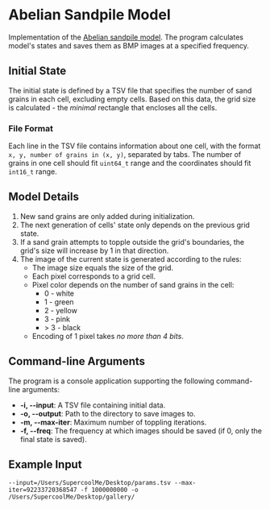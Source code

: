 # Abelian Sandpile Model

Implementation of the [Abelian sandpile model](https://en.wikipedia.org/wiki/Abelian_sandpile_model).
The program calculates model's states and saves them as BMP images at a specified frequency.

## Initial State

The initial state is defined by a TSV file that specifies the number of
sand grains in each cell, excluding empty cells. Based on this data, the grid size is calculated - the _minimal_ rectangle that encloses all the cells.

### File Format
Each line in the TSV file contains information about one cell, with the format
`x, y, number of grains in (x, y)`, separated
by tabs.
The number of grains in one cell should fit `uint64_t` range and
the coordinates should fit `int16_t` range.

## Model Details

1. New sand grains are only added during initialization.
2. The next generation of cells' state only depends on the previous grid state.
3. If a sand grain attempts to topple outside the grid's boundaries, the grid's size will increase by 1 in that direction.
4. The image of the current state is generated according to the rules:
    - The image size equals the size of the grid.
    - Each pixel corresponds to a grid cell.
    - Pixel color depends on the number of sand grains in the cell:
        + 0 - white
        + 1 - green
        + 2 - yellow
        + 3 - pink
        + \> 3 - black
    - Encoding of 1 pixel takes _no more than 4 bits_.

## Command-line Arguments

The program is a console application supporting the following command-line arguments:

- **-i, --input**: A TSV file containing initial data.
- **-o, --output**: Path to the directory to save images to.
- **-m, --max-iter**: Maximum number of toppling iterations.
- **-f, --freq**: The frequency at which images should be saved (if 0, only the final state is saved).

## Example Input

```
--input=/Users/SupercoolMe/Desktop/params.tsv --max-iter=92233720368547 -f 1000000000 -o /Users/SupercoolMe/Desktop/gallery/
```
